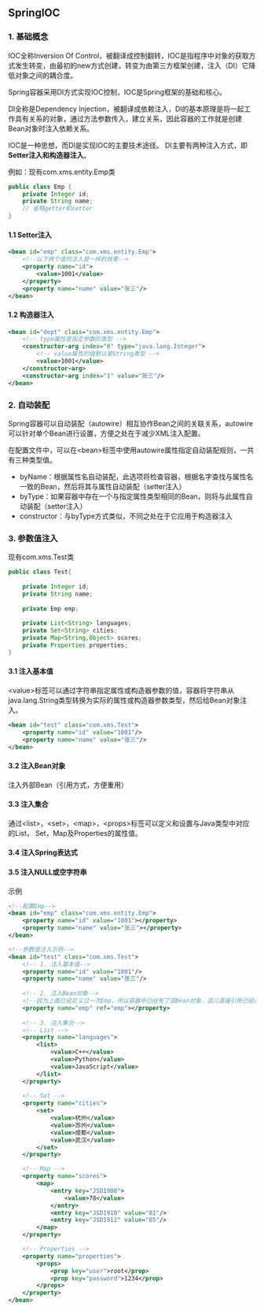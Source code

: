 ## SpringIOC

### 1. 基础概念

IOC全称Inversion Of Control，被翻译成控制翻转，IOC是指程序中对象的获取方式发生转变，由最初的new方式创建，转变为由第三方框架创建，注入（DI）它降低对象之间的耦合度。

Spring容器采用DI方式实现IOC控制，IOC是Spring框架的基础和核心。

DI全称是Dependency Injection，被翻译成依赖注入，DI的基本原理是将一起工作具有关系的对象，通过方法参数传入，建立关系，因此容器的工作就是创建Bean对象时注入依赖关系。

IOC是一种思想，而DI是实现IOC的主要技术途径。
DI主要有两种注入方式，即**Setter注入和构造器注入**。

例如：现有com.xms.entity.Emp类

```java
public class Emp {
	private Integer id;
	private String name;
	// 省略getter和setter
}
```

#### 1.1 Setter注入

```xml
<bean id="emp" class="com.xms.entity.Emp">
    <!--以下两个值的注入是一样的效果-->
    <property name="id">
        <value>1001</value>
    </property>
    <property name="name" value="张三"/>
</bean>
```

#### 1.2 构造器注入

```xml
<bean id="dept" class="com.xms.entity.Emp">
    <!-- type属性是指定参数的类型 -->
    <constructor-arg index="0" type="java.lang.Integer">
        <!-- value属性的值默认是String类型 -->
        <value>1001</value>
    </constructor-arg>
    <constructor-arg index="1" value="张三"/>
</bean>
```

### 2. 自动装配
Spring容器可以自动装配（autowire）相互协作Bean之间的关联关系，autowire可以针对单个Bean进行设置，方便之处在于减少XML注入配置。

在配置文件中，可以在\<bean>标签中使用autowire属性指定自动装配规则，一共有三种类型值。

- byName：根据属性名自动装配，此选项将检查容器，根据名字查找与属性名一致的Bean，然后将其与属性自动装配（setter注入）
- byType：如果容器中存在一个与指定属性类型相同的Bean，则将与此属性自动装配（setter注入）	
- constructor：与byType方式类似，不同之处在于它应用于构造器注入

### 3. 参数值注入

现有com.xms.Test类

```java
public class Test{
    
	private Integer id;
	private String name;
	
	private Emp emp;
	
	private List<String> languages;
	private Set<String> cities;
	private Map<String,Object> scores;
	private Properties properties;
}
```

#### 3.1 注入基本值
\<value>标签可以通过字符串指定属性或构造器参数的值，容器将字符串从java.lang.String类型转换为实际的属性或构造器参数类型，然后给Bean对象注入。

```xml
<bean id="test" class="com.xms.Test">
	<property name="id" value="1001"/>
    <property name="name" value="张三"/>
</bean>
```

#### 3.2 注入Bean对象

注入外部Bean（引用方式，方便重用）

#### 3.3 注入集合
通过\<list>，\<set>，\<map>，\<props>标签可以定义和设置与Java类型中对应的List，
Set，Map及Properties的属性值。

#### 3.4 注入Spring表达式

#### 3.5 注入NULL或空字符串	

示例

```xml
<!--配置Emp-->
<bean id="emp" class="com.xms.entity.Emp">
	<property name="id" value="1001"></property>
    <property name="name" value="张三"></property>
</bean>

<!--参数值注入示例-->
<bean id="test" class="com.xms.Test">
    <!-- 1. 注入基本值-->
	<property name="id" value="1001"/>
    <property name="name" value="张三"/>
    
    <!-- 2. 注入Bean对象-->
    <!--因为上面已经定义过一次Emp，所以容器中已经有了该Bean对象，这儿直接引用已经有的Bean对象就可以了-->
    <property name="emp" ref="emp"></property>
    
    <!-- 3. 注入集合-->
    <!-- List -->
    <property name="languages">
        <list>
            <value>C++</value>
            <value>Python</value>
            <value>JavaScript</value>
        </list>
    </property>
		
    <!-- Set -->
    <property name="cities">
        <set>
            <value>杭州</value>
            <value>苏州</value>
            <value>成都</value>
            <value>武汉</value>
        </set>
    </property>

    <!-- Map -->
    <property name="scores">
        <map>
            <entry key="JSD1908">
                <value>78</value>
            </entry>
            <entry key="JSD1910" value="81"/>
            <entry key="JSD1912" value="85"/>
        </map>
    </property>

    <!-- Properties -->
    <property name="properties">
        <props>
            <prop key="user">root</prop>
            <prop key="password">1234</prop>
        </props>
    </property>
</bean>

```




